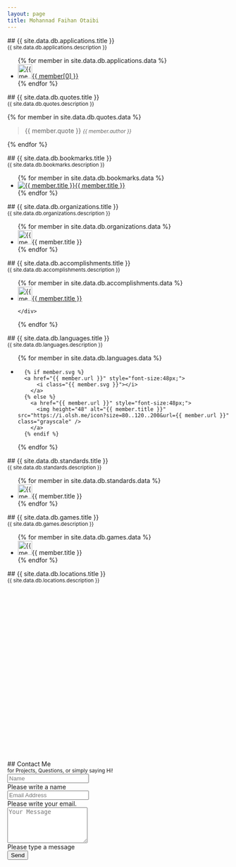 ```yaml
---
layout: page
title: Mohannad Faihan Otaibi
---
```




<section markdown="1" class="mb-5 p-3 container">
## {{ site.data.db.applications.title }} <br /> <small class="text-muted">{{ site.data.db.applications.description }}</small>   
<ul class="row list-unstyled p-0">
{% for member in site.data.db.applications.data %}
  <li class="col-md-4 pb-3 m-0">
    <div class="row m-0 p-0">
      <a href="{{ member[1].url }}">
        <img height="32" alt="{{ member[0] }}" src="https://i.olsh.me/icon?size=80..120..200&url={{ member[1].url }}" class="" /><span class="col-10">{{ member[0] }}</span>
      </a>
    </div>
  </li>
{% endfor %}
</ul>
</section>

<section markdown="1" class="mb-5 p-3 container">
## {{ site.data.db.quotes.title }} <br /> <small class="text-muted">{{ site.data.db.quotes.description }}</small>

{% for member in site.data.db.quotes.data %}
  > {{ member.quote }}
  > <small><cite>{{ member.author }}</cite></small>

{% endfor %}
</section>

<section markdown="1" class="mb-5 p-3 container">
## {{ site.data.db.bookmarks.title }} <br /> <small class="text-muted">{{ site.data.db.bookmarks.description }}</small>
<ul class="row list-unstyled p-0">
{% for member in site.data.db.bookmarks.data %}
  <li class="col-md-4 pb-3 m-0">
    <div class="row m-0 p-0">
      <a href="{{ member.url }}">
        <img alt="{{ member.title }}" src="https://i.olsh.me/icon?size=16&url={{ member.url }}" class="" /><span class="col-10">{{ member.title }}</span>
      </a>
    </div>
  </li>
{% endfor %}
</ul>
</section>

<section markdown="1" class="mb-5 p-3 container">
## {{ site.data.db.organizations.title }} <br /> <small class="text-muted">{{ site.data.db.organizations.description }}</small>
<ul class="row list-unstyled p-0">
{% for member in site.data.db.organizations.data %}
  <li class="col-md-3 pb-3 m-0">
    <div class="row m-0 p-0">
      <img height="32" alt="{{ member.title }}" src="https://i.olsh.me/icon?size=80..120..200&url={{ member.url }}" class="" /><span class="col-10">{{ member.title }}</span>
    </div>
  </li>
{% endfor %}
</ul>
</section>

<section markdown="1" class="mb-5 p-3 container">
## {{ site.data.db.accomplishments.title }} <br /> <small class="text-muted">{{ site.data.db.accomplishments.description }}</small>
<ul class="row list-unstyled p-0">
{% for member in site.data.db.accomplishments.data %}
  <li class="col-md-12 pb-3 m-0">
    <div class="row m-0 p-0">
    <a href="{{ member.url }}">
      <img height="32" alt="{{ member.title }}" src="https://i.olsh.me/icon?size=80..120..200&url={{ member.url }}" class="" /><span {% if member.arabic %}dir="rtl" {% endif %}class="col-10">{{ member.title }}</span>
    </a>

    </div>
  </li>
{% endfor %}
</ul>
</section>

<section markdown="1" class="mb-5 p-3 container">
## {{ site.data.db.languages.title }} <br /> <small class="text-muted">{{ site.data.db.languages.description }}</small>
<ul class="list-inline p-0">
{% for member in site.data.db.languages.data %}
  <li class="pb-4 pl-0 pr-4 m-0 list-inline-item">

      {% if member.svg %}
      <a href="{{ member.url }}" style="font-size:48px;">
          <i class="{{ member.svg }}"></i>
        </a>
      {% else %}
        <a href="{{ member.url }}" style="font-size:48px;">
          <img height="48" alt="{{ member.title }}" src="https://i.olsh.me/icon?size=80..120..200&url={{ member.url }}" class="grayscale" />
        </a>
      {% endif %}


  </li>
{% endfor %}
</ul>
</section>

<section markdown="1" class="mb-5 p-3 container">
## {{ site.data.db.standards.title }} <br /> <small class="text-muted">{{ site.data.db.standards.description }}</small>
<ul class="row list-unstyled p-0">
{% for member in site.data.db.standards.data %}
  <li class="col-md-4 pb-3 m-0">
    <div class="row m-0 p-0">
      <img height="32" alt="{{ member.title }}" src="https://i.olsh.me/icon?size=80..120..200&url={{ member.url }}" class="" /><span class="col-10">{{ member.title }}</span>
    </div>
  </li>
{% endfor %}
</ul>
</section>

<section markdown="1" class="mb-5 p-3 container">
## {{ site.data.db.games.title }} <br /> <small class="text-muted">{{ site.data.db.games.description }}</small>
<ul class="row list-unstyled p-0">
{% for member in site.data.db.games.data %}
  <li class="col-md-6 pb-3 m-0">
    <div class="row m-0 p-0">
      <img height="32" alt="{{ member.title }}" src="https://i.olsh.me/icon?size=80..120..200&url={{ member.url }}" class="" /><span class="col-10">{{ member.title }}</span>
    </div>
  </li>
{% endfor %}
</ul>
</section>

<section markdown="1" class="mb-5 p-3 container">
## {{ site.data.db.locations.title }} <br /> <small class="text-muted">{{ site.data.db.locations.description }}</small>
<div id="map" style="height:400px;"></div>
</section>

<script>
// Initialize and add the map
function initMap() {
  var uluru = {lat: 47.142198, lng: 1.080505};
  var map = new google.maps.Map(document.getElementById('map'), {
    zoom: 2,
    center: uluru,
    clickableIcons: false,
    disableDefaultUI: true,
    });

    var marker;

    {% for member in site.data.db.locations.data %}
      marker = new google.maps.Marker({
        position: new google.maps.LatLng({{ member.lat }}, {{ member.lng }}),
        map: map
      });
    {% endfor %}

}
</script>


<!-- use a serverless form -->
<section markdown="1" class="mb-5 p-3 container">
## Contact Me <br /> <small>for Projects, Questions, or simply saying Hi!</small>
<!-- a serverless contact us form -->
<form class="needs-validation" action="https://formsubmit.co/92de50b71f8ded9d6e8c5862f42e305a" method="post" novalidate>
  <input type="hidden" name="_subject" value="New Message from Mohannadotaibi.com!" />
  <input type="text" name="_honey" style="display:none" />
  <input type="hidden" name="_captcha" value="true" />
  <input type="hidden" name="_template" value="box" />
  <input type="text" name="_honey" style="display:none">

  <div class="form-group pb-2 border-bottom">
    <input type="text" class="form-control form-control-lg border-0 rounded-0" id="yourName" name="yourName" placeholder="Name" required>
    <div class="invalid-feedback">
      Please write a name
    </div>
  </div>

  <div class="form-group pb-2 border-bottom">
    <input type="email" class="form-control form-control-lg border-0  rounded-0" id="email" name="email" placeholder="Email Address" required>
    <div class="invalid-feedback">
      Please write your email.
    </div>
  </div>



  <div class="form-group pb-2 border-bottom">
    <textarea class="form-control form-control-lg border-0 rounded-0" id="message" name="message" rows="5" placeholder="Your Message" required></textarea>
    <div class="invalid-feedback">
      Please type a message
    </div>
  </div>

  <div class="form-group">
    <button type="submit" class="btn btn-success btn-lg btn-block">Send <i class="fas fa-paper-plane"></i></button>
  </div>

</form>
</section>
<script>
  // Example starter JavaScript for disabling form submissions if there are invalid fields
  (function() {
    'use strict';
    window.addEventListener('load', function() {
      // Fetch all the forms we want to apply custom Bootstrap validation styles to
      var forms = document.getElementsByClassName('needs-validation');
      // Loop over them and prevent submission
      var validation = Array.prototype.filter.call(forms, function(form) {
        form.addEventListener('submit', function(event) {
          if (form.checkValidity() === false) {
            event.preventDefault();
            event.stopPropagation();
          }
          form.classList.add('was-validated');
        }, false);
      });
    }, false);
  })();
</script>


<!-- https://i.olsh.me/icon?size=80..120..200&url={{ member[1].url }} -->
<!-- http://f3.allesedv.com/16/{{ member[1].url }} -->
